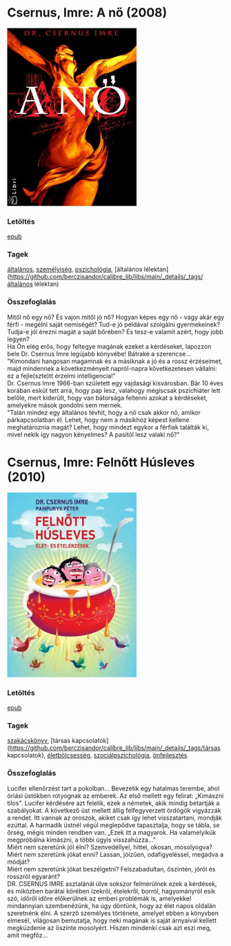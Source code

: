 # <a name="id_16">Csernus, Imre: A nő (2008)</a>
<img src="https://github.com/BercziSandor/calibre_lib/raw/main/libs/main/Csernus%2C%20Imre/A%20no%20%2816%29/cover.jpg" alt="cover" width="300"/>

### Letöltés
[epub](https://github.com/BercziSandor/calibre_lib/raw/main/libs/main/Csernus%2C%20Imre/A%20no%20%2816%29/A%20no%20-%20Csernus%2C%20Imre.epub)

### Tagek
[általános](https://github.com/berczisandor/calibre_lib/libs/main/_details/_tags/általános), [személyiség](https://github.com/berczisandor/calibre_lib/libs/main/_details/_tags/személyiség), [pszichológia](https://github.com/berczisandor/calibre_lib/libs/main/_details/_tags/pszichológia), [általános lélektan](https://github.com/berczisandor/calibre_lib/libs/main/_details/_tags/általános lélektan)

### Összefoglalás
<p class="description">Mitől nő egy nő? És vajon mitől jó nő? Hogyan képes egy nő - vagy akár egy férfi - megélni saját nemiségét? Tud-e jó példával szolgálni gyermekeinek? Tudja-e jól érezni magát a saját bőrében? És tesz-e valamit azért, hogy jobb legyen?<br>Ha Ön elég erős, hogy feltegye magának ezeket a kérdéseket, lapozzon bele Dr. Csernus Imre legújabb könyvébe! Bátraké a szerencse...<br>"Kimondani hangosan magamnak és a másiknak a jó és a rossz érzéseimet, majd mindennek a következményeit napról-napra következetesen vállalni: ez a fejle(szte)tt érzelmi intelligencia!"<br>Dr. Csernus Imre 1966-ban született egy vajdasági kisvárosban. Bár 10 éves korában esküt tett arra, hogy pap lesz, valahogy mégiscsak pszichiáter lett belőle, mert kiderült, hogy van bátorsága feltenni azokat a kérdéseket, amelyekre mások gondolni sem mernek.<br>"Talán mindez egy általános tévhit, hogy a nő csak akkor nő, amikor párkapcsolatban él. Lehet, hogy nem a másikhoz képest kellene meghatároznia magát? Lehet, hogy mindezt egykor a férfiak találták ki, mivel nekik így nagyon kényelmes? A pasitól lesz valaki nő?"</p>


# <a name="id_378">Csernus, Imre: Felnőtt Húsleves (2010)</a>
<img src="https://github.com/BercziSandor/calibre_lib/raw/main/libs/main/Csernus%2C%20Imre/Felnott%20Husleves%20%28378%29/cover.jpg" alt="cover" width="300"/>

### Letöltés
[epub](https://github.com/BercziSandor/calibre_lib/raw/main/libs/main/Csernus%2C%20Imre/Felnott%20Husleves%20%28378%29/Felnott%20Husleves%20-%20Csernus%2C%20Imre.epub)

### Tagek
[szakácskönyv](https://github.com/berczisandor/calibre_lib/libs/main/_details/_tags/szakácskönyv), [társas kapcsolatok](https://github.com/berczisandor/calibre_lib/libs/main/_details/_tags/társas kapcsolatok), [életbölcsesség](https://github.com/berczisandor/calibre_lib/libs/main/_details/_tags/életbölcsesség), [szociálpszichológia](https://github.com/berczisandor/calibre_lib/libs/main/_details/_tags/szociálpszichológia), [önfejlesztés](https://github.com/berczisandor/calibre_lib/libs/main/_details/_tags/önfejlesztés)

### Összefoglalás
<p class="description">Lucifer ellenőrzést tart a pokolban... Bevezetik egy hatalmas terembe, ahol óriási üstökben rotyognak az emberek. Az első mellett egy felirat: „Kimászni tilos". Lucifer kérdésére azt felelik, ezek a németek, akik mindig betartják a szabályokat. A következő üst mellett állig felfegyverzett ördögök vigyázzák a rendet. Itt vannak az oroszok, akiket csak így lehet visszatartani, mondják ezúttal. A harmadik üstnél végül meglepődve tapasztalja, hogy se tábla, se őrség, mégis minden rendben van. „Ezek itt a magyarok. Ha valamelyikük megpróbálna kimászni, a többi úgyis visszahúzza..."<br>Miért nem szeretünk jól élni? Szenvedéllyel, hittel, okosan, mosolyogva?<br>Miért nem szeretünk jókat enni? Lassan, jóízűen, odafigyeléssel, megadva a módját?<br>Miért nem szeretünk jókat beszélgetni? Felszabadultan, őszintén, jóról és rosszról egyaránt?<br>DR. CSERNUS IMRE asztalánál ülve sokszor felmerülnek ezek a kérdések, és miközben barátai körében ízekről, ételekről, borról, hagyományról esik szó, időről időre előkerülnek az emberi problémák is, amelyekkel mindannyian szembenézünk, ha úgy döntünk, hogy az élet napos oldalán szeretnénk élni. A szerző személyes története, amelyet ebben a könyvben elmesél, világosan bemutatja, hogy neki magának is saját árnyaival kellett megküzdenie az őszinte mosolyért. Hiszen mindenki csak azt eszi meg, amit megfőz...</p>


